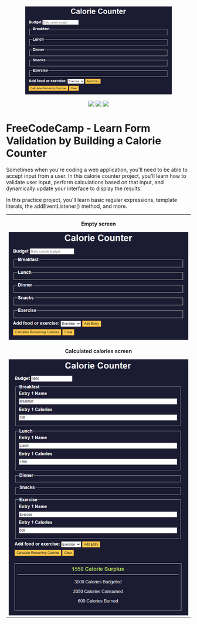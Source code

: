 <p align="center">
  <a href="https://edtonatto.github.io/FREECODECAMP-JavaScript-CalorieCounter/" target="_blank"><img src="./img/calorie-counter-empty.png" width="400px" /></a>
</p>

<div align="center">
  <a><img src="https://img.shields.io/badge/version-1.0.0-blue"/></a>
  <a href="https://github.com/EdTonatto/FREECODECAMP-JavaScript-CalorieCounter/actions/workflows/pages/pages-build-deployment"><img src="https://github.com/EdTonatto/FREECODECAMP-JavaScript-CalorieCounter/actions/workflows/pages/pages-build-deployment/badge.svg"/></a>
  <a href="https://github.com/EdTonatto/FREECODECAMP-JavaScript-CalorieCounter/blob/main/LICENSE"><img src="https://img.shields.io/github/license/EdTonatto/FREECODECAMP-JavaScript-CalorieCounter.svg"/></a>
</div>

# FreeCodeCamp - Learn Form Validation by Building a Calorie Counter
Sometimes when you're coding a web application, you'll need to be able to accept input from a user. In this calorie counter project, you'll learn how to validate user input, perform calculations based on that input, and dynamically update your interface to display the results.

In this practice project, you'll learn basic regular expressions, template literals, the addEventListener() method, and more.

<div id="images" align="center">
  <table>
    <tr>
      <td align="center">
        <strong><p>Empty screen</p></strong>
        <img src="./img/calorie-counter-empty.png"/>
      </td>
    </tr>
    <tr>
      <td align="center">
        <strong><p>Calculated calories screen</p></strong>
        <img src="./img/calorie-counter-calculated.png"/>
      </td>
    </tr>
  </table>
</div>
